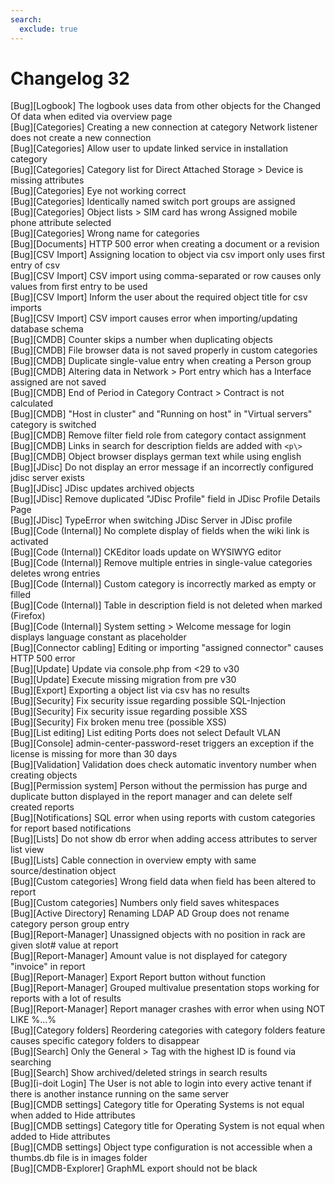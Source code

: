 ```yaml
---
search:
  exclude: true
---
```

# Changelog 32
<!-- cSpell:disable -->
<!-- markdownlint-disable MD052 -->
[Bug][Logbook]                  The logbook uses data from other objects for the Changed Of data when edited via overview page<br>
[Bug][Categories]               Creating a new connection at category Network listener does not create a new connection<br>
[Bug][Categories]               Allow user to update linked service in installation category<br>
[Bug][Categories]               Category list for Direct Attached Storage > Device is missing attributes<br>
[Bug][Categories]               Eye not working correct<br>
[Bug][Categories]               Identically named switch port groups are assigned<br>
[Bug][Categories]               Object lists > SIM card has wrong Assigned mobile phone attribute selected<br>
[Bug][Categories]               Wrong name for categories<br>
[Bug][Documents]                HTTP 500 error when creating a document or a revision<br>
[Bug][CSV Import]               Assigning location to object via csv import only uses first entry of csv<br>
[Bug][CSV Import]               CSV import using comma-separated or row causes only values from first entry to be used<br>
[Bug][CSV Import]               Inform the user about the required object title for csv imports<br>
[Bug][CSV Import]               CSV import causes error when importing/updating database schema<br>
[Bug][CMDB]                     Counter skips a number when duplicating objects<br>
[Bug][CMDB]                     File browser data is not saved properly in custom categories<br>
[Bug][CMDB]                     Duplicate single-value entry when creating a Person group<br>
[Bug][CMDB]                     Altering data in Network > Port entry which has a Interface assigned are not saved<br>
[Bug][CMDB]                     End of Period in Category Contract > Contract is not calculated<br>
[Bug][CMDB]                     "Host in cluster" and "Running on host" in "Virtual servers" category is switched<br>
[Bug][CMDB]                     Remove filter field role from category contact assignment<br>
[Bug][CMDB]                     Links in search for description fields are added with `<p\>`<br>
[Bug][CMDB]                     Object browser displays german text while using english<br>
[Bug][JDisc]                    Do not display an error message if an incorrectly configured jdisc server exists<br>
[Bug][JDisc]                    JDisc updates archived objects<br>
[Bug][JDisc]                    Remove duplicated "JDisc Profile" field in JDisc Profile Details Page<br>
[Bug][JDisc]                    TypeError when switching JDisc Server in JDisc profile<br>
[Bug][Code (Internal)]          No complete display of fields when the wiki link is activated<br>
[Bug][Code (Internal)]          CKEditor loads update on WYSIWYG editor<br>
[Bug][Code (Internal)]          Remove multiple entries in single-value categories deletes wrong entries<br>
[Bug][Code (Internal)]          Custom category is incorrectly marked as empty or filled<br>
[Bug][Code (Internal)]          Table in description field is not deleted when marked (Firefox)<br>
[Bug][Code (Internal)]          System setting > Welcome message for login displays language constant as placeholder<br>
[Bug][Connector cabling]        Editing or importing "assigned connector" causes HTTP 500 error<br>
[Bug][Update]                   Update via console.php from <29 to v30<br>
[Bug][Update]                   Execute missing migration from pre v30<br>
[Bug][Export]                   Exporting a object list via csv has no results<br>
[Bug][Security]                 Fix security issue regarding possible SQL-Injection<br>
[Bug][Security]                 Fix security issue regarding possible XSS<br>
[Bug][Security]                 Fix broken menu tree (possible XSS)<br>
[Bug][List editing]             List editing Ports does not select Default VLAN<br>
[Bug][Console]                  admin-center-password-reset triggers an exception if the license is missing for more than 30 days<br>
[Bug][Validation]               Validation does check automatic inventory number when creating objects<br>
[Bug][Permission system]        Person without the permission has purge and duplicate button displayed in the report manager and can delete self created reports<br>
[Bug][Notifications]            SQL error when using reports with custom categories for report based notifications<br>
[Bug][Lists]                    Do not show db error when adding access attributes to server list view<br>
[Bug][Lists]                    Cable connection in overview empty with same source/destination object<br>
[Bug][Custom categories]        Wrong field data when field has been altered to report<br>
[Bug][Custom categories]        Numbers only field saves whitespaces<br>
[Bug][Active Directory]         Renaming LDAP AD Group does not rename category person group entry<br>
[Bug][Report-Manager]           Unassigned objects with no position in rack are given slot# value at report<br>
[Bug][Report-Manager]           Amount value is not displayed for category "invoice" in report<br>
[Bug][Report-Manager]           Export Report button without function<br>
[Bug][Report-Manager]           Grouped multivalue presentation stops working for reports with a lot of results<br>
[Bug][Report-Manager]           Report manager crashes with error when using NOT LIKE %...%<br>
[Bug][Category folders]         Reordering categories with category folders feature causes specific category folders to disappear<br>
[Bug][Search]                   Only the General > Tag with the highest ID is found via searching<br>
[Bug][Search]                   Show archived/deleted strings in search results<br>
[Bug][i-doit Login]             The User is not able to login into every active tenant if there is another instance running on the same server<br>
[Bug][CMDB settings]            Category title for Operating Systems is not equal when added to Hide attributes<br>
[Bug][CMDB settings]            Category title for Operating System is not equal when added to Hide attributes<br>
[Bug][CMDB settings]            Object type configuration is not accessible when a thumbs.db file is in images folder<br>
[Bug][CMDB-Explorer]            GraphML export should not be black
